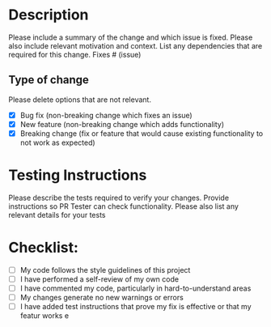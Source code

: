 # Description
Please include a summary of the change and which issue is fixed. Please also include relevant motivation and context. List any dependencies that are required for this change.
Fixes # (issue)
## Type of change
Please delete options that are not relevant.
- [x] Bug fix (non-breaking change which fixes an issue)
- [x] New feature (non-breaking change which adds functionality)
- [x] Breaking change (fix or feature that would cause existing functionality to not work as expected)
# Testing Instructions
Please describe the tests required to verify your changes. Provide instructions so PR Tester can check functionality. Please also list any relevant details for your tests
# Checklist:
- [ ] My code follows the style guidelines of this project
- [ ] I have performed a self-review of my own code
- [ ] I have commented my code, particularly in hard-to-understand areas
- [ ] My changes generate no new warnings or errors
- [ ] I have added test instructions that prove my fix is effective or that my featur works
e
